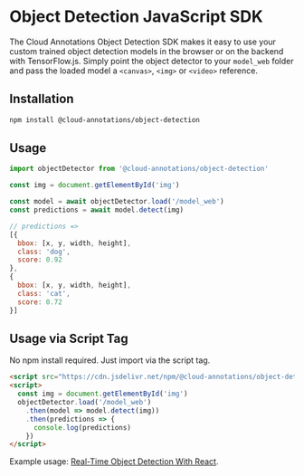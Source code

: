 # Object Detection JavaScript SDK
The Cloud Annotations Object Detection SDK makes it easy to use your custom trained object detection models in the browser or on the backend with TensorFlow.js. Simply point the object detector to your `model_web` folder and pass the loaded model a `<canvas>`, `<img>` or `<video>` reference.

## Installation
```bash
npm install @cloud-annotations/object-detection
```

## Usage
```js
import objectDetector from '@cloud-annotations/object-detection'

const img = document.getElementById('img')

const model = await objectDetector.load('/model_web')
const predictions = await model.detect(img)

// predictions =>
[{
  bbox: [x, y, width, height],
  class: 'dog',
  score: 0.92
},
{
  bbox: [x, y, width, height],
  class: 'cat',
  score: 0.72
}]
```

## Usage via Script Tag
No npm install required. Just import via the script tag.
```html
<script src="https://cdn.jsdelivr.net/npm/@cloud-annotations/object-detection"></script>
<script>
  const img = document.getElementById('img')
  objectDetector.load('/model_web')
    .then(model => model.detect(img))
    .then(predictions => {
      console.log(predictions)
    })
</script>
```

Example usage: [Real-Time Object Detection With React](https://github.com/cloud-annotations/object-detection-react).
